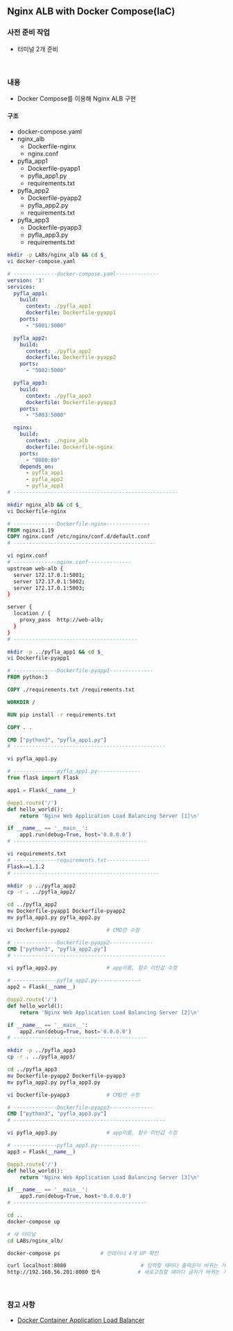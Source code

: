 ## Nginx ALB with Docker Compose(IaC)

### 사전 준비 작업
- 터미널 2개 준비

<br/>

### 내용
- Docker Compose를 이용해 Nginx ALB 구현

#### 구조
- docker-compose.yaml
- nginx_alb
  - Dockerfile-nginx
  - nginx.conf
- pyfla_app1
  - Dockerfile-pyapp1
  - pyfla_app1.py
  - requirements.txt
- pyfla_app2
  - Dockerfile-pyapp2
  - pyfla_app2.py
  - requirements.txt
- pyfla_app3
  - Dockerfile-pyapp3
  - pyfla_app3.py
  - requirements.txt

```bash
mkdir -p LABs/nginx_alb && cd $_
vi docker-compose.yaml
```
```yaml
# --------------docker-compose.yaml--------------
version: '3'
services:
  pyfla_app1:
    build:
      context: ./pyfla_app1
      dockerfile: Dockerfile-pyapp1
    ports:
      - "5001:5000"

  pyfla_app2:
    build:
      context: ./pyfla_app2
      dockerfile: Dockerfile-pyapp2
    ports:
      - "5002:5000"

  pyfla_app3:
    build:
      context: ./pyfla_app3
      dockerfile: Dockerfile-pyapp3
    ports:
      - "5003:5000"

  nginx:
    build:
      context: ./nginx_alb
      dockerfile: Dockerfile-nginx
    ports:
      - "8080:80"
    depends_on:
      - pyfla_app1
      - pyfla_app2
      - pyfla_app3
# ----------------------------------------------------- 
```
```bash
mkdir nginx_alb && cd $_
vi Dockerfile-nginx
```
```dockerfile
# --------------Dockerfile-nginx--------------
FROM nginx:1.19
COPY nginx.conf /etc/nginx/conf.d/default.conf
# ----------------------------------------------
```
```bash
vi nginx.conf
# --------------nginx.conf--------------
upstream web-alb {
  server 172.17.0.1:5001;
  server 172.17.0.1:5002;
  server 172.17.0.1:5003;
}

server {
  location / {
    proxy_pass	http://web-alb;
  }
}
# ----------------------------------------

mkdir -p ../pyfla_app1 && cd $_
vi Dockerfile-pyapp1
```
```dockerfile
# --------------Dockerfile-pyapp1--------------
FROM python:3

COPY ./requirements.txt /requirements.txt

WORKDIR /

RUN pip install -r requirements.txt

COPY . .

CMD ["python3", "pyfla_app1.py"]
# -------------------------------------------------
```
```bash
vi pyfla_app1.py
```
```python
# --------------pyfla_app1.py--------------
from flask import Flask

app1 = Flask(__name__)

@app1.route('/')
def hello_world():
    return 'Nginx Web Application Load Balancing Server [1]\n'

if __name__ == '__main__':
    app1.run(debug=True, host='0.0.0.0')
# -------------------------------------------
```
```bash
vi requirements.txt
# --------------requirements.txt--------------
Flask==1.1.2
# -----------------------------------------------

mkdir -p ../pyfla_app2
cp -r . ../pyfla_app2/

cd ../pyfla_app2
mv Dockerfile-pyapp1 Dockerfile-pyapp2
mv pyfla_app1.py pyfla_app2.py

vi Dockerfile-pyapp2			# CMD만 수정
```
```dockerfile
# --------------Dockerfile-pyapp2--------------
CMD ["python3", "pyfla_app2.py"]
# -------------------------------------------------
```
```bash
vi pyfla_app2.py				# app이름, 함수 리턴값 수정
```
```python
# --------------pyfla_app2.py--------------
app2 = Flask(__name__)

@app2.route('/')
def hello_world():
    return 'Nginx Web Application Load Balancing Server [2]\n'

if __name__ == '__main__':
    app2.run(debug=True, host='0.0.0.0')
# -------------------------------------------
```
```bash
mkdir -p ../pyfla_app3
cp -r . ../pyfla_app3/

cd ../pyfla_app3
mv Dockerfile-pyapp2 Dockerfile-pyapp3
mv pyfla_app2.py pyfla_app3.py

vi Dockerfile-pyapp3			# CMD만 수정
```
```dockerfile
# --------------Dockerfile-pyapp3--------------
CMD ["python3", "pyfla_app3.py"]
# -------------------------------------------------
```
```bash
vi pyfla_app3.py				# app이름, 함수 리턴값 수정
```
```python
# --------------pyfla_app3.py--------------
app3 = Flask(__name__)

@app3.route('/')
def hello_world():
    return 'Nginx Web Application Load Balancing Server [3]\n'

if __name__ == '__main__':
    app3.run(debug=True, host='0.0.0.0')
# -------------------------------------------
```
```bash
cd ..
docker-compose up

# 새 터미널
cd LABs/nginx_alb/

docker-compose ps             # 컨테이너 4개 UP 확인

curl localhost:8080                        # 입력할 때마다 출력문이 바뀌는 거 확인
http://192.168.56.201:8080 접속            # 새로고침할 때마다 글자가 바뀌는 거 확인
```

<br/>

### 참고 사항
- [Docker Container Application Load Balancer](https://github.com/kva231/Cloud-System-Engineer-Study/blob/master/03.%20Docker/%EC%8B%A4%EC%8A%B5/Docker%20Container%20Application%20Load%20Balancer.md)
